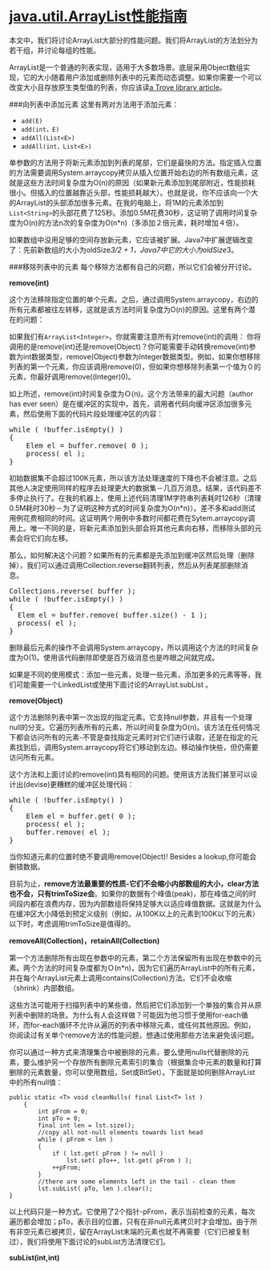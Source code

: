 [java.util.ArrayList性能指南](http://java-performance.info/arraylist-performance/)
==========================
本文中，我们将讨论ArrayList大部分的性能问题。我们将ArrayList的方法划分为若干组，并讨论每组的性能。

ArrayList是一个普通的列表实现，适用于大多数场景。底层采用Object数组实现，它的大小随着用户添加或删除列表中的元素而动态调整。如果你需要一个可以改变大小且存放原生类型值的列表，你应该读[a Trove library article](http://java-performance.info/primitive-types-collections-trove-library/)。

###向列表中添加元素
这里有两对方法用于添加元素：
* `add(E)`
* `add(int，E)`
* `addAll(List<E>)`
* `addAll(int，List<E>)`

单参数的方法用于将新元素添加到列表的尾部，它们是最快的方法。指定插入位置的方法需要调用System.arraycopy拷贝从插入位置开始右边的所有数组元素，这就是这些方法时间复杂度为O(n)的原因（如果新元素添加到尾部附近，性能损耗很小。但插入的位置越靠近头部，性能损耗越大）。也就是说，你不应该向一个大的ArrayList的头部添加很多元素。在我的电脑上，将1M的元素添加到`List<String>`的头部花费了125秒。添加0.5M花费30秒，这证明了调用时间复杂度为O(n)的方法n次的复杂度为O(n*n)（多添加２倍元素，耗时增加４倍）。

如果数组中没用足够的空间存放新元素，它应该被扩展。Java7中扩展逻辑改变了：先前新数组的大小为oldSize*3/2 + 1，Java7中它的大小为oldSize*3。

###移除列表中的元素
每个移除方法都有自己的问题，所以它们会被分开讨论。

**remove(int)**

这个方法移除指定位置的单个元素。之后，通过调用System.arraycopy，右边的所有元素都被往左转移，这就是该方法时间复杂度为O(n)的原因。这里有两个潜在的问题：

如果我们有`ArrayList<Integer>`，你就需要注意所有对remove(int)的调用：
你将调用的是remove(int)还是remove(Object)？你可能需要手动转换remove(int)参数为int数据类型，remove(Object)参数为Integer数据类型。例如，如果你想移除列表的第一个元素，你应该调用remove(0)，但如果你想移除列表第一个值为０的元素，你最好调用remove((Integer)0)。

如上所述，remove(int)时间复杂度为Ｏ(n)。这个方法带来的最大问题（author has ever seen）是在缓冲区的实现中。首先，调用者代码向缓冲区添加很多元素，然后使用下面的代码片段处理缓冲区的内容：
<pre>
while ( !buffer.isEmpty() )
{
    Elem el = buffer.remove( 0 );
    process( el );
}
</pre>
初始数据集不会超过100K元素，所以该方法处理速度的下降也不会被注意。之后其他人决定使用同样的程序去处理更大的数据集－几百万消息。结果，该代码差不多停止执行了。在我的机器上，使用上述代码清理1M字符串列表耗时126秒（清理0.5M耗时30秒－为了证明这种方式的时间复杂度为O(n*n)）。差不多和add测试用例花费相同的时间。这证明两个用例中多数时间都花费在Sytem.arraycopy调用上。唯一不同的是，将新元素添加到头部会将其他元素向右移，而移除头部的元素会将它们向左移。

那么，如何解决这个问题？如果所有的元素都是先添加到缓冲区然后处理（删除掉），我们可以通过调用Collection.reverse翻转列表，然后从列表尾部删除消息。
<pre>
Collections.reverse( buffer );
while ( !buffer.isEmpty() )
{
  Elem el = buffer.remove( buffer.size() - 1 );
  process( el );
}
</pre>
删除最后元素的操作不会调用System.arraycopy，所以调用这个方法的时间复杂度为O(1)。使用该代码删除即使是百万级消息也是咋眼之间就完成。

如果是不同的使用模式：添加一些元素，处理一些元素，添加更多的元素等等，我们可能需要一个LinkedList或使用下面讨论的ArrayList.subList	。

**remove(Object)**

这个方法删除列表中第一次出现的指定元素。它支持null参数，并且有一个处理null的分支。它遍历列表所有的元素，所以时间复杂度为O(n)。该方法在任何情况下都会访问所有的元素-不管是查找指定元素时对它们进行读取，还是在指定的元素找到后，调用System.arraycopy将它们移动到左边。移动操作快些，但仍需要访问所有元素。

这个方法和上面讨论的remove(int)具有相同的问题。使用该方法我们甚至可以设计出(devise)更糟糕的缓冲区处理代码：
<pre>
while ( !buffer.isEmpty() )
{
    Elem el = buffer.get( 0 );
    process( el );
    buffer.remove( el );
}
</pre>
当你知道元素的位置时绝不要调用remove(Object)! Besides a lookup,你可能会删错数据。

目前为止，**remove方法最重要的性质-它们不会缩小内部数组的大小，clear方法也不会，只有trimToSize会**。如果你的数据有个峰值(peak)，那在峰值之间的时间段内都在浪费内存，因为内部数组将保持足够大以适应峰值数据。这就是为什么在缓冲区大小降低到预定义级别（例如，从100K以上的元素到100K以下的元素）以下时，考虑调用trimToSize是值得的。

**removeAll(Collection)，retainAll(Collection)**

第一个方法删除所有出现在参数中的元素，第二个方法保留所有出现在参数中的元素。两个方法的时间复杂度都为Ｏ(n*n)，因为它们遍历ArrayList中的所有元素，并在每个ArrayList元素上调用contains(Collection)方法。它们不会收缩（shrink）内部数组。

这些方法可能用于扫描列表中的某些值，然后把它们添加到一个单独的集合并从原列表中删除的场景。为什么有人会这样做？可能因为他习惯于使用for-each循环，而for-each循环不允许从遍历的列表中移除元素，或任何其他原因。例如，你阅读过有关单个remove方法的性能问题，想通过使用那些方法来避免该问题。

你可以通过一种方式来清理集合中被删除的元素，要么使用nulls代替删除的元素，要么维护另一个存放所有删除元素索引的集合（根据集合中元素的数量和打算删除的元素数量，你可以使用数组，Set或BitSet）。下面就是如何删除ArrayList中的所有null值：

    public static <T> void cleanNulls( final List<T> lst )
        {
            int pFrom = 0;
            int pTo = 0;
            final int len = lst.size();
            //copy all not-null elements towards list head
            while ( pFrom < len )
            {
                if ( lst.get( pFrom ) != null )
                    lst.set( pTo++, lst.get( pFrom ) );
                ++pFrom;
            }
            //there are some elements left in the tail - clean them
            lst.subList( pTo, len ).clear();
    }

以上代码只是一种方式。它使用了2个指针-pFrom，表示当前检查的元素，每次遍历都会增加；pTo，表示目的位置，只有在非null元素拷贝时才会增加。由于所有非空元素已被拷贝，留在ArrayList末端的元素也就不再需要（它们已被复制过），我们将使用下面讨论的subList方法清理它们。

**subList(int,int)**
